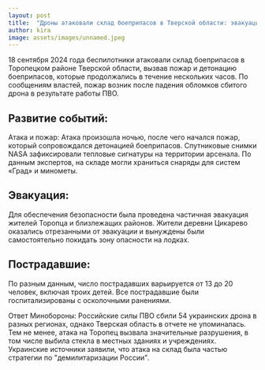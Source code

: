 ```yaml
---
layout: post
title:  "Дроны атаковали склад боеприпасов в Тверской области: эвакуация, взрывы и пострадавшие"
author: kira
image: assets/images/unnamed.jpeg
---
```

18 сентября 2024 года беспилотники атаковали склад боеприпасов в Торопецком районе Тверской области, вызвав пожар и детонацию боеприпасов, которые продолжались в течение нескольких часов. По сообщениям властей, пожар возник после падения обломков сбитого дрона в результате работы ПВО.

## Развитие событий:
Атака и пожар: Атака произошла ночью, после чего начался пожар, который сопровождался детонацией боеприпасов. Спутниковые снимки NASA зафиксировали тепловые сигнатуры на территории арсенала. По данным экспертов, на складе могли храниться снаряды для систем «Град» и минометы.

## Эвакуация: 
Для обеспечения безопасности была проведена частичная эвакуация жителей Торопца и близлежащих районов. Жители деревни Цикарево оказались отрезанными от эвакуации и вынуждены были самостоятельно покидать зону опасности на лодках.

## Пострадавшие: 
По разным данным, число пострадавших варьируется от 13 до 20 человек, включая троих детей. Все пострадавшие были госпитализированы с осколочными ранениями.

Ответ Минобороны: 
Российские силы ПВО сбили 54 украинских дрона в разных регионах, однако Тверская область в отчете не упоминалась. Тем не менее, атака на Торопец вызвала значительные разрушения, в том числе выбила стекла в местных зданиях и учреждениях.
Украинские источники заявили, что атака на склад была частью стратегии по "демилитаризации России".